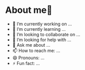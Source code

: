 # About me👋

- 🔭 I’m currently working on ...
- 🌱 I’m currently learning ...
- 👯 I’m looking to collaborate on ...
- 🤔 I’m looking for help with ...
- 💬 Ask me about ...
- 📫 How to reach me: ...
- 😄 Pronouns: ...
- ⚡ Fun fact: ...
<!--
**DYXO/DYXO** is a ✨ _special_ ✨ repository because its `README.md` (this file) appears on your GitHub profile.

Here are some ideas to get you started:

-->
